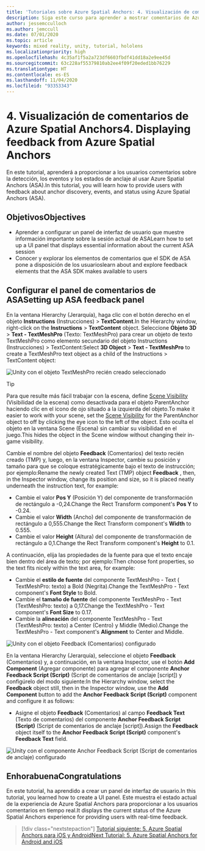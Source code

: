 ```yaml
---
title: 'Tutoriales sobre Azure Spatial Anchors: 4. Visualización de comentarios de Azure Spatial Anchors'
description: Siga este curso para aprender a mostrar comentarios de Azure Spatial Anchors en una aplicación de realidad mixta.
author: jessemcculloch
ms.author: jemccull
ms.date: 07/01/2020
ms.topic: article
keywords: mixed reality, unity, tutorial, hololens
ms.localizationpriority: high
ms.openlocfilehash: 4c35af1f5a2a723df6603fbdf41dd18a2e9ee45d
ms.sourcegitcommit: 63c228af55379810ab2ee4f09f20eded1bb76229
ms.translationtype: HT
ms.contentlocale: es-ES
ms.lasthandoff: 11/04/2020
ms.locfileid: "93353343"
---
```

# <a name="4-displaying-feedback-from-azure-spatial-anchors"></a><span data-ttu-id="ab303-105">4. Visualización de comentarios de Azure Spatial Anchors</span><span class="sxs-lookup"><span data-stu-id="ab303-105">4. Displaying feedback from Azure Spatial Anchors</span></span>

<span data-ttu-id="ab303-106">En este tutorial, aprenderá a proporcionar a los usuarios comentarios sobre la detección, los eventos y los estados de anclaje al usar Azure Spatial Anchors (ASA).</span><span class="sxs-lookup"><span data-stu-id="ab303-106">In this tutorial, you will learn how to provide users with feedback about anchor discovery, events, and status using Azure Spatial Anchors (ASA).</span></span>

## <a name="objectives"></a><span data-ttu-id="ab303-107">Objetivos</span><span class="sxs-lookup"><span data-stu-id="ab303-107">Objectives</span></span>

* <span data-ttu-id="ab303-108">Aprender a configurar un panel de interfaz de usuario que muestre información importante sobre la sesión actual de ASA</span><span class="sxs-lookup"><span data-stu-id="ab303-108">Learn how to set up a UI panel that displays essential information about the current ASA session</span></span>
* <span data-ttu-id="ab303-109">Conocer y explorar los elementos de comentarios que el SDK de ASA pone a disposición de los usuarios</span><span class="sxs-lookup"><span data-stu-id="ab303-109">learn about and explore feedback elements that the ASA SDK makes available to users</span></span>

## <a name="setting-up-asa-feedback-panel"></a><span data-ttu-id="ab303-110">Configurar el panel de comentarios de ASA</span><span class="sxs-lookup"><span data-stu-id="ab303-110">Setting up ASA feedback panel</span></span>

<span data-ttu-id="ab303-111">En la ventana Hierarchy (Jerarquía), haga clic con el botón derecho en el objeto **Instructions** (Instrucciones)  > **TextContent**.</span><span class="sxs-lookup"><span data-stu-id="ab303-111">In the Hierarchy window, right-click on the **Instructions** > **TextContent** object.</span></span> <span data-ttu-id="ab303-112">Seleccione **Objeto 3D** > **Text - TextMeshPro** (Texto: TextMeshPro) para crear un objeto de texto TextMeshPro como elemento secundario del objeto Instructions (Instrucciones) > TextContent:</span><span class="sxs-lookup"><span data-stu-id="ab303-112">Select **3D Object** > **Text - TextMeshPro** to create a TextMeshPro text object as a child of the Instructions > TextContent object:</span></span>

![Unity con el objeto TextMeshPro recién creado seleccionado](images/mr-learning-asa/asa-04-section1-step1-1.png)

> [!TIP]
> <span data-ttu-id="ab303-114">Para que resulte más fácil trabajar con la escena, define <a href="https://docs.unity3d.com/Manual/SceneVisibility.html" target="_blank">Scene Visibility</a> (Visibilidad de la escena) como desactivada para el objeto ParentAnchor haciendo clic en el icono de ojo situado a la izquierda del objeto.</span><span class="sxs-lookup"><span data-stu-id="ab303-114">To make it easier to work with your scene, set the  <a href="https://docs.unity3d.com/Manual/SceneVisibility.html" target="_blank">Scene Visibility</a> for the ParentAnchor object to off by clicking the eye icon to the left of the object.</span></span> <span data-ttu-id="ab303-115">Esto oculta el objeto en la ventana Scene (Escena) sin cambiar su visibilidad en el juego.</span><span class="sxs-lookup"><span data-stu-id="ab303-115">This hides the object in the Scene window without changing their in-game visibility.</span></span>

<span data-ttu-id="ab303-116">Cambie el nombre del objeto **Feedback** (Comentarios) del texto recién creado (TMP) y, luego, en la ventana Inspector, cambie su posición y tamaño para que se coloque estratégicamente bajo el texto de instrucción; por ejemplo:</span><span class="sxs-lookup"><span data-stu-id="ab303-116">Rename the newly created Text (TMP) object **Feedback** , then, in the Inspector window, change its position and size, so it is placed neatly underneath the instruction text, for example:</span></span>

* <span data-ttu-id="ab303-117">Cambie el valor **Pos Y** (Posición Y) del componente de transformación de rectángulo a -0,24.</span><span class="sxs-lookup"><span data-stu-id="ab303-117">Change the Rect Transform component's **Pos Y** to -0.24.</span></span>
* <span data-ttu-id="ab303-118">Cambie el valor **Width** (Ancho) del componente de transformación de rectángulo a 0,555.</span><span class="sxs-lookup"><span data-stu-id="ab303-118">Change the Rect Transform component's **Width** to 0.555.</span></span>
* <span data-ttu-id="ab303-119">Cambie el valor **Height** (Altura) del componente de transformación de rectángulo a 0,1.</span><span class="sxs-lookup"><span data-stu-id="ab303-119">Change the Rect Transform component's **Height** to 0.1.</span></span>

<span data-ttu-id="ab303-120">A continuación, elija las propiedades de la fuente para que el texto encaje bien dentro del área de texto; por ejemplo:</span><span class="sxs-lookup"><span data-stu-id="ab303-120">Then choose font properties, so the text fits nicely within the text area, for example:</span></span>

* <span data-ttu-id="ab303-121">Cambie el **estilo de fuente** del componente TextMeshPro - Text ( TextMeshPro: texto) a Bold (Negrita).</span><span class="sxs-lookup"><span data-stu-id="ab303-121">Change the TextMeshPro - Text component's **Font Style** to Bold.</span></span>
* <span data-ttu-id="ab303-122">Cambie el **tamaño de fuente** del componente TextMeshPro - Text (TextMeshPro: texto) a 0,17.</span><span class="sxs-lookup"><span data-stu-id="ab303-122">Change the TextMeshPro - Text component's **Font Size** to 0.17.</span></span>
* <span data-ttu-id="ab303-123">Cambie la **alineación** del componente TextMeshPro - Text (TextMeshPro: texto) a Center (Centro) y Middle (Medio).</span><span class="sxs-lookup"><span data-stu-id="ab303-123">Change the TextMeshPro - Text component's **Alignment** to Center and Middle.</span></span>

![Unity con el objeto Feedback (Comentarios) configurado](images/mr-learning-asa/asa-04-section1-step1-2.png)

<span data-ttu-id="ab303-125">En la ventana Hierarchy (Jerarquía), seleccione el objeto **Feedback** (Comentarios) y, a continuación, en la ventana Inspector, use el botón **Add Component** (Agregar componente) para agregar el componente **Anchor Feedback Script (Script)** (Script de comentarios de anclaje [script]) y configúrelo del modo siguiente:</span><span class="sxs-lookup"><span data-stu-id="ab303-125">In the Hierarchy window, select the **Feedback** object still, then in the Inspector window, use the **Add Component** button to add the **Anchor Feedback Script (Script)** component and configure it as follows:</span></span>

* <span data-ttu-id="ab303-126">Asigne el objeto **Feedback** (Comentarios) al campo **Feedback Text** (Texto de comentarios) del componente **Anchor Feedback Script (Script)** (Script de comentarios de anclaje [script]).</span><span class="sxs-lookup"><span data-stu-id="ab303-126">Assign the **Feedback** object itself to the **Anchor Feedback Script (Script)** component's **Feedback Text** field.</span></span>

![Unity con el componente Anchor Feedback Script (Script de comentarios de anclaje) configurado](images/mr-learning-asa/asa-04-section1-step1-3.png)

## <a name="congratulations"></a><span data-ttu-id="ab303-128">Enhorabuena</span><span class="sxs-lookup"><span data-stu-id="ab303-128">Congratulations</span></span>

<span data-ttu-id="ab303-129">En este tutorial, ha aprendido a crear un panel de interfaz de usuario.</span><span class="sxs-lookup"><span data-stu-id="ab303-129">In this tutorial, you learned how to create a UI panel.</span></span> <span data-ttu-id="ab303-130">Este muestra el estado actual de la experiencia de  Azure Spatial Anchors para proporcionar a los usuarios comentarios en tiempo real.</span><span class="sxs-lookup"><span data-stu-id="ab303-130">It displays the current status of the Azure Spatial Anchors experience for providing users with real-time feedback.</span></span>

> [!div class="nextstepaction"]
> [<span data-ttu-id="ab303-131">Tutorial siguiente: 5. Azure Spatial Anchors para iOS y Android</span><span class="sxs-lookup"><span data-stu-id="ab303-131">Next Tutorial: 5. Azure Spatial Anchors for Android and iOS</span></span>](mr-learning-asa-05.md)
